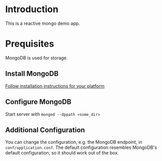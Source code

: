 # Introduction
This is a reactive mongo demo app.

# Prequisites
MongoDB is used for storage.

## Install MongoDB
[Follow installation instructions for your platform](http://docs.mongodb.org/manual/installation/)

## Configure MongoDB
Start server with `mongod --dppath <some_dir>`

## Additional Configuration
You can change the configuration, e.g. the MongoDB endpoint, in `conf/application.conf`. The default configuration resembles MongoDB's default configuration, so it should work out of the box.
